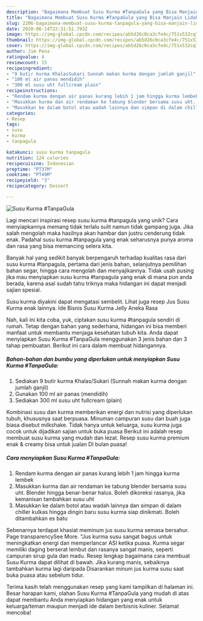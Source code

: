 ```yaml
---
description: "Bagaimana Membuat Susu Kurma #TanpaGula yang Bisa Manjain Lidah"
title: "Bagaimana Membuat Susu Kurma #TanpaGula yang Bisa Manjain Lidah"
slug: 2206-bagaimana-membuat-susu-kurma-tanpagula-yang-bisa-manjain-lidah
date: 2020-06-14T22:31:51.793Z
image: https://img-global.cpcdn.com/recipes/ab5d26c0ca3cfe4c/751x532cq70/susu-kurma-tanpagula-foto-resep-utama.jpg
thumbnail: https://img-global.cpcdn.com/recipes/ab5d26c0ca3cfe4c/751x532cq70/susu-kurma-tanpagula-foto-resep-utama.jpg
cover: https://img-global.cpcdn.com/recipes/ab5d26c0ca3cfe4c/751x532cq70/susu-kurma-tanpagula-foto-resep-utama.jpg
author: Jim Pena
ratingvalue: 4
reviewcount: 15
recipeingredient:
- "9 butir kurma KhalasSukari Sunnah makan kurma dengan jumlah ganjil"
- "100 ml air panas mendidih"
- "300 ml susu uht fullcream plain"
recipeinstructions:
- "Rendam kurma dengan air panas kurang lebih 1 jam hingga kurma lembek"
- "Masukkan kurma dan air rendaman ke tabung blender bersama susu uht. Blender hingga benar-benar halus. Boleh dikoreksi rasanya, jika kemanisan tambahkan susu uht"
- "Masukkan ke dalam botol atau wadah lainnya dan simpan di dalam chiller kulkas hingga dingin baru susu kurma siap dinikmati. Boleh ditambahkan es batu"
categories:
- Resep
tags:
- susu
- kurma
- tanpagula

katakunci: susu kurma tanpagula 
nutrition: 124 calories
recipecuisine: Indonesian
preptime: "PT37M"
cooktime: "PT49M"
recipeyield: "3"
recipecategory: Dessert

---
```



![Susu Kurma #TanpaGula](https://img-global.cpcdn.com/recipes/ab5d26c0ca3cfe4c/751x532cq70/susu-kurma-tanpagula-foto-resep-utama.jpg)

Lagi mencari inspirasi resep susu kurma #tanpagula yang unik? Cara menyiapkannya memang tidak terlalu sulit namun tidak gampang juga. Jika salah mengolah maka hasilnya akan hambar dan justru cenderung tidak enak. Padahal susu kurma #tanpagula yang enak seharusnya punya aroma dan rasa yang bisa memancing selera kita.

Banyak hal yang sedikit banyak berpengaruh terhadap kualitas rasa dari susu kurma #tanpagula, pertama dari jenis bahan, selanjutnya pemilihan bahan segar, hingga cara mengolah dan menyajikannya. Tidak usah pusing jika mau menyiapkan susu kurma #tanpagula yang enak di mana pun anda berada, karena asal sudah tahu triknya maka hidangan ini dapat menjadi sajian spesial.

Susu kurma diyakini dapat mengatasi sembelit. Lihat juga resep Jus Susu Kurma enak lainnya. Ide Bisnis Susu Kurma Jelly Aneka Rasa


Nah, kali ini kita coba, yuk, ciptakan susu kurma #tanpagula sendiri di rumah. Tetap dengan bahan yang sederhana, hidangan ini bisa memberi manfaat untuk membantu menjaga kesehatan tubuh kita. Anda dapat menyiapkan Susu Kurma #TanpaGula menggunakan 3 jenis bahan dan 3 tahap pembuatan. Berikut ini cara dalam membuat hidangannya.

<!--inarticleads1-->

##### Bahan-bahan dan bumbu yang diperlukan untuk menyiapkan Susu Kurma #TanpaGula:

1. Sediakan 9 butir kurma Khalas/Sukari (Sunnah makan kurma dengan jumlah ganjil)
1. Gunakan 100 ml air panas (mendidih)
1. Sediakan 300 ml susu uht fullcream (plain)


Kombinasi susu dan kurma memberikan energi dan nutrisi yang diperlukan tubuh, khususnya saat berpuasa. Minuman campuran susu dan buah juga biasa disebut milkshake. Tidak hanya untuk keluarga, susu kurma juga cocok untuk dijadikan sajian untuk buka puasa Berikut ini adalah resep membuat susu kurma yang mudah dan lezat. Resep susu kurma premium enak &amp; creamy bisa untuk jualan DI bulan puasa! 

<!--inarticleads2-->

##### Cara menyiapkan Susu Kurma #TanpaGula:

1. Rendam kurma dengan air panas kurang lebih 1 jam hingga kurma lembek
1. Masukkan kurma dan air rendaman ke tabung blender bersama susu uht. Blender hingga benar-benar halus. Boleh dikoreksi rasanya, jika kemanisan tambahkan susu uht
1. Masukkan ke dalam botol atau wadah lainnya dan simpan di dalam chiller kulkas hingga dingin baru susu kurma siap dinikmati. Boleh ditambahkan es batu


Sebenarnya terdapat khasiat meminum jus susu kurma semasa bersahur. Page transparencySee More. &#34;Jus kurma susu sangat bagus untuk meningkatkan energi dan memperlancar ASI ketika puasa. Kurma segar memiliki daging berserat lembut dan rasanya sangat manis, seperti campuran sirup gula dan madu. Resep lengkap bagaimana cara membuat Susu Kurma dapat dilihat di bawah. Jika kurang manis, sebaiknya tambahkan kurma lagi daripada Disarankan minum jus kurma susu saat buka puasa atau sebelum tidur. 

Terima kasih telah menggunakan resep yang kami tampilkan di halaman ini. Besar harapan kami, olahan Susu Kurma #TanpaGula yang mudah di atas dapat membantu Anda menyiapkan hidangan yang enak untuk keluarga/teman maupun menjadi ide dalam berbisnis kuliner. Selamat mencoba!
